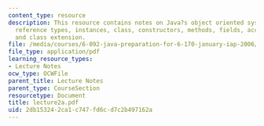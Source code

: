 ```yaml
---
content_type: resource
description: This resource contains notes on Java?s object oriented system, data types,
  reference types, instances, class, constructors, methods, fields, accessors, interfaces,
  and class extension.
file: /media/courses/6-092-java-preparation-for-6-170-january-iap-2006/2db153242ca1c747fd6cd7c2b497162a_lecture2a.pdf
file_type: application/pdf
learning_resource_types:
- Lecture Notes
ocw_type: OCWFile
parent_title: Lecture Notes
parent_type: CourseSection
resourcetype: Document
title: lecture2a.pdf
uid: 2db15324-2ca1-c747-fd6c-d7c2b497162a
---
```

